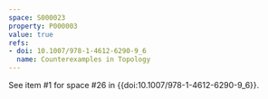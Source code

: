 ```yaml
---
space: S000023
property: P000003
value: true
refs:
- doi: 10.1007/978-1-4612-6290-9_6
  name: Counterexamples in Topology
---
```


See item #1 for space #26 in {{doi:10.1007/978-1-4612-6290-9_6}}.
